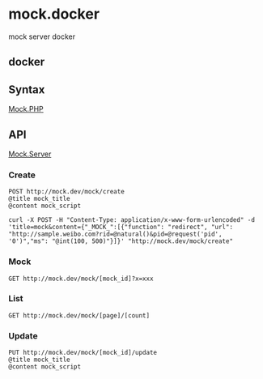 # mock.docker
mock server docker

## docker

## Syntax

[Mock.PHP](https://github.com/pythias/mock)

## API

[Mock.Server](https://github.com/pythias/mock.server)

### Create

```
POST http://mock.dev/mock/create
@title mock_title
@content mock_script 
```

```
curl -X POST -H "Content-Type: application/x-www-form-urlencoded" -d 'title=mock&content={"_MOCK_":[{"function": "redirect", "url": "http://sample.weibo.com?rid=@natural()&pid=@request('pid', '0')","ms": "@int(100, 500)"}]}' "http://mock.dev/mock/create"
```

### Mock

```
GET http://mock.dev/mock/[mock_id]?x=xxx
```

### List

```
GET http://mock.dev/mock/[page]/[count]
```

### Update

```
PUT http://mock.dev/mock/[mock_id]/update
@title mock_title
@content mock_script
```
